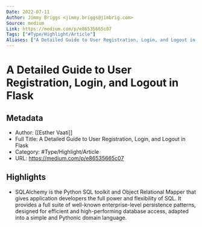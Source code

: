 ```yaml
---
Date: 2022-07-11
Author: Jimmy Briggs <jimmy.briggs@jimbrig.com>
Source: medium
Link: https://medium.com/p/e86535665c07
Tags: ["#Type/Highlight/Article"]
Aliases: ["A Detailed Guide to User Registration, Login, and Logout in Flask", "A Detailed Guide to User Registration, Login, and Logout in Flask"]
---
```

# A Detailed Guide to User Registration, Login, and Logout in Flask

## Metadata
- Author: [[Esther Vaati]]
- Full Title: A Detailed Guide to User Registration, Login, and Logout in Flask
- Category: #Type/Highlight/Article
- URL: https://medium.com/p/e86535665c07

## Highlights
- SQLAlchemy is the Python SQL toolkit and Object Relational Mapper that gives application developers the full power and flexibility of SQL. It provides a full suite of well-known enterprise-level persistence patterns, designed for efficient and high-performing database access, adapted into a simple and Pythonic domain language.
